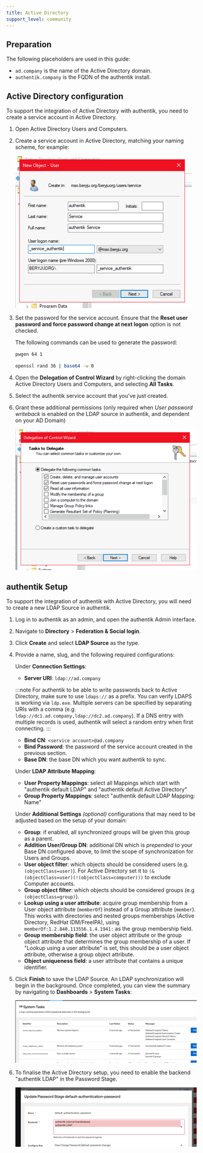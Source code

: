 ```yaml
---
title: Active Directory
support_level: community
---
```


## Preparation

The following placeholders are used in this guide:

- `ad.company` is the name of the Active Directory domain.
- `authentik.company` is the FQDN of the authentik install.

## Active Directory configuration

To support the integration of Active Directory with authentik, you need to create a service account in Active Directory.

1. Open Active Directory Users and Computers.
2. Create a service account in Active Directory, matching your naming scheme, for example:

    ![](./01_user_create.png)

3. Set the password for the service account. Ensure that the **Reset user password and force password change at next logon** option is not checked.

    The following commands can be used to generate the password:

    ```sh
    pwgen 64 1
    ```

    ```sh
    openssl rand 36 | base64 -w 0
    ```

4. Open the **Delegation of Control Wizard** by right-clicking the domain Active Directory Users and Computers, and selecting **All Tasks**.
5. Select the authentik service account that you've just created.
6. Grant these additional permissions (only required when _User password writeback_ is enabled on the LDAP source in authentik, and dependent on your AD Domain)

    ![](./02_delegate.png)

## authentik Setup

To support the integration of authentik with Active Directory, you will need to create a new LDAP Source in authentik.

1. Log in to authentik as an admin, and open the authentik Admin interface.
2. Navigate to **Directory** > **Federation & Social login**.
3. Click **Create** and select **LDAP Source** as the type.
4. Provide a name, slug, and the following required configurations:

    Under **Connection Settings**:

    - **Server URI**: `ldap://ad.company`

    :::note
    For authentik to be able to write passwords back to Active Directory, make sure to use `ldaps://` as a prefix. You can verify LDAPS is working via `ldp.exe`. Multiple servers can be specified by separating URIs with a comma (e.g. `ldap://dc1.ad.company,ldap://dc2.ad.company`). If a DNS entry with multiple records is used, authentik will select a random entry when first connecting.
    :::

    - **Bind CN**: `<service account>@ad.company`
    - **Bind Password**: the password of the service account created in the previous section.
    - **Base DN**: the base DN which you want authentik to sync.

    Under **LDAP Attribute Mapping**:

    - **User Property Mappings**: select all Mappings which start with "authentik default LDAP" and "authentik default Active Directory"
    - **Group Property Mappings**: select "authentik default LDAP Mapping: Name"

    Under **Additional Settings** _(optional)_ configurations that may need to be adjusted based on the setup of your domain:

    - **Group**: if enabled, all synchronized groups will be given this group as a parent.
    - **Addition User/Group DN**: additional DN which is _prepended_ to your Base DN configured above, to limit the scope of synchronization for Users and Groups.
    - **User object filter**: which objects should be considered users (e.g. `(objectClass=user)`). For Active Directory set it to `(&(objectClass=user)(!(objectClass=computer)))` to exclude Computer accounts.
    - **Group object filter**: which objects should be considered groups (e.g `(objectClass=group)`).
    - **Lookup using a user attribute**: acquire group membership from a User object attribute (`memberOf`) instead of a Group attribute (`member`). This works with directories and nested groups memberships (Active Directory, RedHat IDM/FreeIPA), using `memberOf:1.2.840.113556.1.4.1941:` as the group membership field.
    - **Group membership field**: the user object attribute or the group object attribute that determines the group membership of a user. If "Lookup using a user attribute" is set, this should be a user object attribute, otherwise a group object attribute.
    - **Object uniqueness field**: a user attribute that contains a unique identifier.

5. Click **Finish** to save the LDAP Source. An LDAP synchronization will begin in the background. Once completed, you can view the summary by navigating to **Dashboards** > **System Tasks**:

    ![](./03_additional_perms.png)

6. To finalise the Active Directory setup, you need to enable the backend "authentik LDAP" in the Password Stage.

    ![](./11_ak_stage.png)
